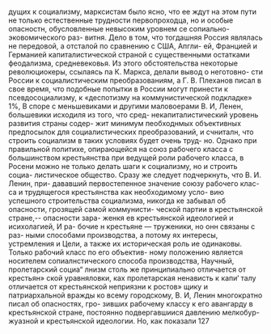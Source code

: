 дущих к социализму, марксистам было ясно, что ее
ждут на этом пути не только естественные трудности
первопроходца, но и особые опасностн, обусловленные
невысоким уровнем се сопиально-эковомического раз-
витня. Дело в том, что тогдашняя Россия являлась
не передовой, а отсталой по сравнению с США, Апгли-
ей, Францией и Германией капиталистической страной
с существенными остатками феодализма, средневековья.
Из этого обстоятельства некоторые революциокеры,
ссылаясь па К. Маркса, делали вывод о неготовно-
сти России к социалистическим преобразованиям,
а Г. В. Плеханов писал в свое время, что подобные
попытки в России могут принести к псевдосоциализму,
к «деспотизму на коммунистической подкладке» 1%,
В споре с меньшевиками и другими маловоерами
В. И, Ленен, большевики исходиля из того, что сред-
некапиталистический уровень развития страны содер-
жит минимум пеобходнмых объективных предпосылок
для социалистических преобразований, и счниталн, что
строить социализм в таких условиях будет очень труд-
но. Однако при правильной политихе, опирающейся на
союз рабочего класса с большинством крестьянства при
ведущей роли рабочего класса, в Росени можно не
только делать шаги к социализму, но и строить социа-
листическое общество.
Сразу же следует подчеркнуть, что В. И. Ленин, при-
дававший первостепенное значение союзу рабочего клас-
са и трудящегося крестьянства как необходимому усло-
вию успешного строительства социализма, никогда
ке забывал об опасности, грозящей самой коммунисти-
ческой партии в крестьянской стране,-- опасности зара-
женкя ев крестьянской идеологией и исихолагией, И ра-
бочие н крестьяне — труженики, но онн связаны с раз-
ными способами производства, а потому ях интересы,
устремления и Цели, а также их историческая роль
ие одинаковы. Только рабочий класс по его объектив-
ному положению является носителем сопиалнстического
способа производства, Научный, пролетарский социа“
лнизм столь же принципиально отличается от крестьян»
ской уравняловки, ках пролетарская ненависть к капи‘
талу отличается от крестьянской неприязни к ростов»
щику и патриархальной вражды ко всему городскому,
В. И, Ленин многократно писал об опасностях, гро-
зивших рабочему классу к его авангарду в крестьянской
стране, постоянно подвергавшиися давлению мелкобур-
жуазной и крестьянской идеологии. Но, как показали
127
